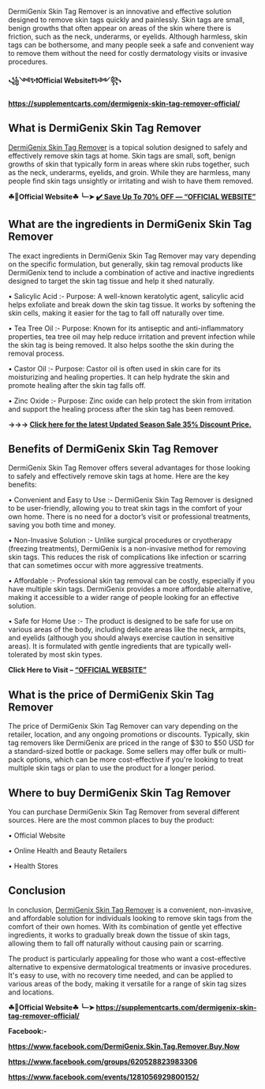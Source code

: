 DermiGenix Skin Tag Remover is an innovative and effective solution designed to remove skin tags quickly and painlessly. Skin tags are small, benign growths that often appear on areas of the skin where there is friction, such as the neck, underarms, or eyelids. Although harmless, skin tags can be bothersome, and many people seek a safe and convenient way to remove them without the need for costly dermatology visits or invasive procedures.

**꧁༺✨❗Official Website❗✨༻꧂**

**https://supplementcarts.com/dermigenix-skin-tag-remover-official/**

## What is DermiGenix Skin Tag Remover

[DermiGenix Skin Tag Remover](https://thebuzzbyte.com/dermigenix-skin-tag-remover/) is a topical solution designed to safely and effectively remove skin tags at home. Skin tags are small, soft, benign growths of skin that typically form in areas where skin rubs together, such as the neck, underarms, eyelids, and groin. While they are harmless, many people find skin tags unsightly or irritating and wish to have them removed.

**☘📣Official Website☘ ╰┈➤ [✔️ Save Up To 70% OFF — “OFFICIAL WEBSITE”](https://supplementcarts.com/dermigenix-skin-tag-remover-official/)**

## What are the ingredients in DermiGenix Skin Tag Remover

The exact ingredients in DermiGenix Skin Tag Remover may vary depending on the specific formulation, but generally, skin tag removal products like DermiGenix tend to include a combination of active and inactive ingredients designed to target the skin tag tissue and help it shed naturally.

•	Salicylic Acid :- Purpose: A well-known keratolytic agent, salicylic acid helps exfoliate and break down the skin tag tissue. It works by softening the skin cells, making it easier for the tag to fall off naturally over time.

•	Tea Tree Oil :- Purpose: Known for its antiseptic and anti-inflammatory properties, tea tree oil may help reduce irritation and prevent infection while the skin tag is being removed. It also helps soothe the skin during the removal process.

•	Castor Oil :- Purpose: Castor oil is often used in skin care for its moisturizing and healing properties. It can help hydrate the skin and promote healing after the skin tag falls off.

•	Zinc Oxide :- Purpose: Zinc oxide can help protect the skin from irritation and support the healing process after the skin tag has been removed.

**→→→ [Click here for the latest Updated Season Sale 35% Discount Price.](https://supplementcarts.com/dermigenix-skin-tag-remover-official/)**

## Benefits of DermiGenix Skin Tag Remover

DermiGenix Skin Tag Remover offers several advantages for those looking to safely and effectively remove skin tags at home. Here are the key benefits:

•	Convenient and Easy to Use :- DermiGenix Skin Tag Remover is designed to be user-friendly, allowing you to treat skin tags in the comfort of your own home. There is no need for a doctor’s visit or professional treatments, saving you both time and money.

•	Non-Invasive Solution :- Unlike surgical procedures or cryotherapy (freezing treatments), DermiGenix is a non-invasive method for removing skin tags. This reduces the risk of complications like infection or scarring that can sometimes occur with more aggressive treatments.

•	Affordable :- Professional skin tag removal can be costly, especially if you have multiple skin tags. DermiGenix provides a more affordable alternative, making it accessible to a wider range of people looking for an effective solution.

•	Safe for Home Use :- The product is designed to be safe for use on various areas of the body, including delicate areas like the neck, armpits, and eyelids (although you should always exercise caution in sensitive areas). It is formulated with gentle ingredients that are typically well-tolerated by most skin types.

**Click Here to Visit – [“OFFICIAL WEBSITE”](https://supplementcarts.com/dermigenix-skin-tag-remover-official/)**

## What is the price of DermiGenix Skin Tag Remover

The price of DermiGenix Skin Tag Remover can vary depending on the retailer, location, and any ongoing promotions or discounts. Typically, skin tag removers like DermiGenix are priced in the range of $30 to $50 USD for a standard-sized bottle or package. Some sellers may offer bulk or multi-pack options, which can be more cost-effective if you're looking to treat multiple skin tags or plan to use the product for a longer period.



## Where to buy DermiGenix Skin Tag Remover

You can purchase DermiGenix Skin Tag Remover from several different sources. Here are the most common places to buy the product:

•	Official Website

•	Online Health and Beauty Retailers

•	Health Stores


## Conclusion

In conclusion, [DermiGenix Skin Tag Remover](https://thebuzzbyte.com/dermigenix-skin-tag-remover/) is a convenient, non-invasive, and affordable solution for individuals looking to remove skin tags from the comfort of their own homes. With its combination of gentle yet effective ingredients, it works to gradually break down the tissue of skin tags, allowing them to fall off naturally without causing pain or scarring.

The product is particularly appealing for those who want a cost-effective alternative to expensive dermatological treatments or invasive procedures. It's easy to use, with no recovery time needed, and can be applied to various areas of the body, making it versatile for a range of skin tag sizes and locations.

**☘📣Official Website☘ ╰┈➤ https://supplementcarts.com/dermigenix-skin-tag-remover-official/**

**Facebook:-**

**https://www.facebook.com/DermiGenix.Skin.Tag.Remover.Buy.Now**

**https://www.facebook.com/groups/620528823983306**

**https://www.facebook.com/events/1281056929800152/**
